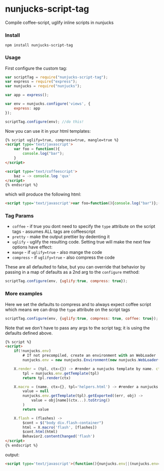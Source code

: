nunjucks-script-tag
===================

Compile coffee-script, uglify inline scripts in nunjucks

### Install

`npm install nunjucks-script-tag`

### Usage

First configure the custom tag:

``` js
var scriptTag = require("nunjucks-script-tag");
var express = require("express");
var nunjucks = require("nunjucks");

var app = express();

var env = nunjucks.configure('views', {
    express: app
});

scriptTag.configure(env); //do this!
```

Now you can use it in your html templates:

``` html
{% script uglify=true, compress=true, mangle=true %}
<script type='text/javascript'>
    var foo = function(){
        console.log("bar");
    }
</script>

<script type='text/coffeescript'>
    baz = -> console.log 'qux'
</script>
{% endscript %}
```

which will produce the following html:

``` html
<script type='text/javascript'>var foo=function(){console.log("bar")};(function(){var o;o=function(){return console.log("qux")}}).call(this);</script>
```

### Tag Params

 - `coffee` - if true you dont need to specify the `type` attribute on the script tags - assumes ALL tags are coffeescript
 - `pretty` - make the output prettier by dedenting it
 - `uglify` - uglify the resulting code. Setting true will make the next few options have effect:
 - `mange`  - if `uglify=true` - also mange the code
 - `compress` - if `uglify=true` - also compress the code

These are all defaulted to false, but you can override that behavior by passing in a map of defaults as a 2nd arg
to the `configure` method:

``` js
scriptTag.configure(env, {uglify:true, compress: true});
```

### More examples

Here we set the defaults to compress and to always expect coffee script which means we can drop the `type` attribute on the script tags

``` js
scriptTag.configure(env, {uglify:true, compress: true, coffee: true});
```

Note that we don't have to pass any args to the script tag; it is using the defaults defined above.
``` html
{% script %}
<script>
    if(!nunjucks.env)
        # If not precompiled, create an environment with an WebLoader
        nunjucks.env = new nunjucks.Environment(new nunjucks.WebLoader('/templates'))

    X.render = (tpl, ctx={}) -> #render a nunjucks template by name. ctx is the object of params to pass to it
        tpl = nunjucks.env.getTemplate(tpl)
        return tpl.render(ctx)

    X.macro = (name, ctx={}, tpl='helpers.html') -> #render a nunjucks macro by name.
        value = null
        nunjucks.env.getTemplate(tpl).getExported((err, obj) ->
            value = obj[name](ctx...).toString()
        )
        return value

    X.flash = (flashes) ->
        $cont = $("body div.flash-container")
        html = X.macro('flash', [flashes])
        $cont.html(html)
        Behavior2.contentChanged('flash')
</script>
{% endscript %}
```

output:

``` html
<script type='text/javascript'>(function(){nunjucks.env||(nunjucks.env=new nunjucks.Environment(new nunjucks.WebLoader("/templates"))),X.render=function(tpl,ctx){return null==ctx&&(ctx={}),tpl=nunjucks.env.getTemplate(tpl),tpl.render(ctx)},X.macro=function(name,ctx,tpl){var value;return null==ctx&&(ctx={}),null==tpl&&(tpl="helpers.html"),value=null,nunjucks.env.getTemplate(tpl).getExported(function(err,obj){return value=obj[name].apply(obj,ctx).toString()}),value},X.flash=function(flashes){var $cont,html;return $cont=$("body div.flash-container"),html=X.macro("flash",[flashes]),$cont.html(html),Behavior2.contentChanged("flash")}}).call(this);</script>
```
